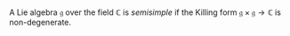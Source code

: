 A Lie algebra $\mathfrak{g}$ over the field $\mathbb{C}$ is *semisimple* if the Killing form $\mathfrak{g} \times \mathfrak{g} \to \mathbb{C}$ is non-degenerate.
